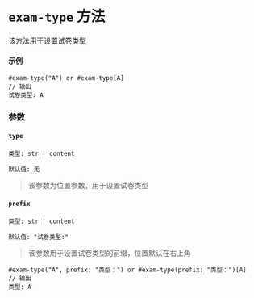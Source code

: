 # `exam-type` 方法

该方法用于设置试卷类型
#### 示例
```typst
#exam-type("A") or #exam-type[A]
// 输出
试卷类型: A
```


### 参数

#### `type`
`类型: str | content`

`默认值: 无`
>该参数为位置参数，用于设置试卷类型

#### `prefix`

`类型: str | content`

`默认值: "试卷类型:"`

>该参数用于设置试卷类型的前缀，位置默认在右上角

```typst
#exam-type("A", prefix: "类型：") or #exam-type(prefix: "类型：")[A]
// 输出
类型: A
```
